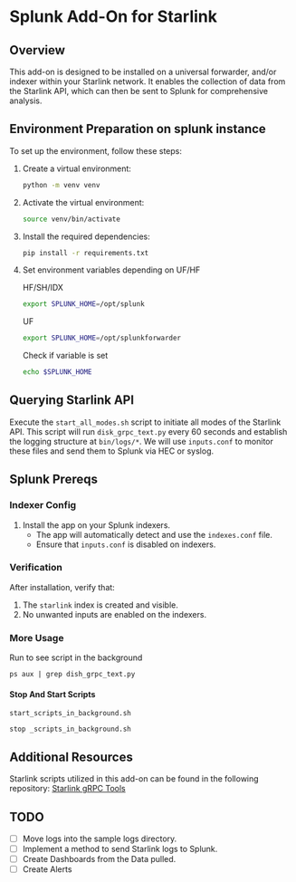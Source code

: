 # Splunk Add-On for Starlink

## Overview

This add-on is designed to be installed on a universal forwarder, and/or indexer within your Starlink network. It enables the collection of data from the Starlink API, which can then be sent to Splunk for comprehensive analysis.

## Environment Preparation on splunk instance

To set up the environment, follow these steps:

1. Create a virtual environment:
   ```bash
   python -m venv venv
   ```
2. Activate the virtual environment:
   ```bash
   source venv/bin/activate
   ```
3. Install the required dependencies:
   ```bash
   pip install -r requirements.txt
   ```
4. Set environment variables depending on UF/HF

   HF/SH/IDX
   ```bash
   export SPLUNK_HOME=/opt/splunk
   ```
   UF
   ```bash
   export SPLUNK_HOME=/opt/splunkforwarder
   ```
   Check if variable is set
   ```bash
   echo $SPLUNK_HOME
   ```

## Querying Starlink API

Execute the `start_all_modes.sh` script to initiate all modes of the Starlink API. This script will run `disk_grpc_text.py` every 60 seconds and establish the logging structure at `bin/logs/*`. We will use `inputs.conf` to monitor these files and send them to Splunk via HEC or syslog.

## Splunk Prereqs

### Indexer Config

1. Install the app on your Splunk indexers.
   - The app will automatically detect and use the `indexes.conf` file.
   - Ensure that `inputs.conf` is disabled on indexers.

### Verification

After installation, verify that:
1. The `starlink` index is created and visible.
2. No unwanted inputs are enabled on the indexers.

### More Usage 

Run to see script in the background 

```ps aux | grep dish_grpc_text.py```

#### Stop And Start Scripts

```start_scripts_in_background.sh```

```stop _scripts_in_background.sh```

## Additional Resources

Starlink scripts utilized in this add-on can be found in the following repository:
[Starlink gRPC Tools](https://github.com/sparky8512/starlink-grpc-tools)

## TODO

- [ ] Move logs into the sample logs directory.
- [ ] Implement a method to send Starlink logs to Splunk.
- [ ] Create Dashboards from the Data pulled.
- [ ] Create Alerts
